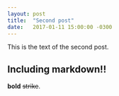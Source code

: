 ```yaml
---
layout: post
title:  "Second post"
date:   2017-01-11 15:00:00 -0300
---
```

This is the text of the second post.

## Including markdown!!
**bold**
~~strike~~.
